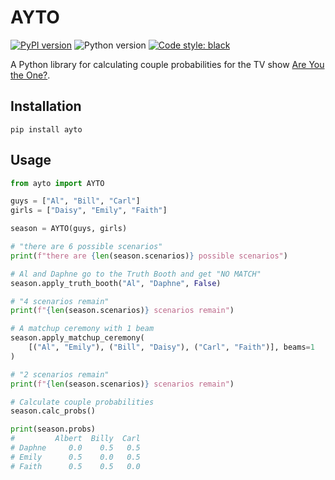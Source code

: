 # AYTO

[![PyPI version](https://badge.fury.io/py/ayto.svg)](https://badge.fury.io/py/ayto) ![Python version](https://img.shields.io/pypi/pyversions/ayto) [![Code style: black](https://img.shields.io/badge/code%20style-black-000000.svg)](https://github.com/psf/black)

A Python library for calculating couple probabilities for the TV show [Are You the One?](https://en.wikipedia.org/wiki/Are_You_the_One%3F).

## Installation

```
pip install ayto
```

## Usage

```python
from ayto import AYTO

guys = ["Al", "Bill", "Carl"]
girls = ["Daisy", "Emily", "Faith"]

season = AYTO(guys, girls)

# "there are 6 possible scenarios"
print(f"there are {len(season.scenarios)} possible scenarios")

# Al and Daphne go to the Truth Booth and get "NO MATCH"
season.apply_truth_booth("Al", "Daphne", False)

# "4 scenarios remain"
print(f"{len(season.scenarios)} scenarios remain")

# A matchup ceremony with 1 beam
season.apply_matchup_ceremony(
    [("Al", "Emily"), ("Bill", "Daisy"), ("Carl", "Faith")], beams=1
)

# "2 scenarios remain"
print(f"{len(season.scenarios)} scenarios remain")

# Calculate couple probabilities
season.calc_probs()

print(season.probs)
#         Albert  Billy  Carl
# Daphne     0.0    0.5   0.5
# Emily      0.5    0.0   0.5
# Faith      0.5    0.5   0.0
```

